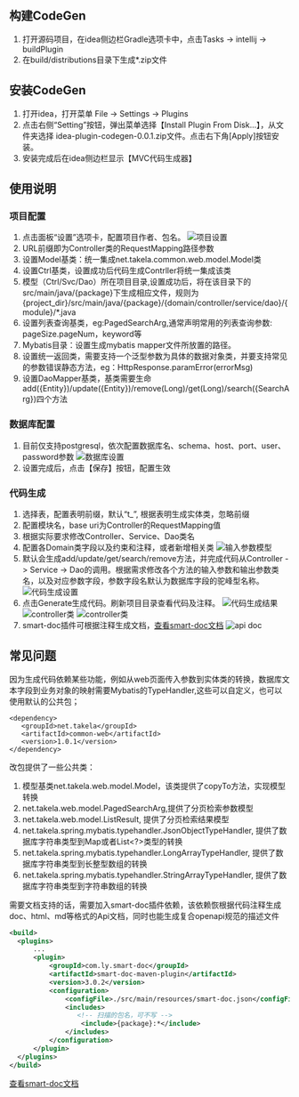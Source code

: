 <!-- Plugin description -->
## 构建CodeGen
1. 打开源码项目，在idea侧边栏Gradle选项卡中，点击Tasks -> intellij -> buildPlugin 
2. 在build/distributions目录下生成*.zip文件
## 安装CodeGen
1. 打开idea，打开菜单 File -> Settings -> Plugins
1. 点击右侧“Setting”按钮，弹出菜单选择【Install Plugin From Disk...】，从文件夹选择 idea-plugin-codegen-0.0.1.zip文件。点击右下角[Apply]按钮安装。
1. 安装完成后在idea侧边栏显示【MVC代码生成器】

## 使用说明
### 项目配置
1. 点击面板“设置”选项卡，配置项目作者、包名。
![项目设置](/doc/screenshots/code-settings.png)
1. URL前缀即为Controller类的RequestMapping路径参数
1. 设置Model基类：统一集成net.takela.common.web.model.Model类
1. 设置Ctrl基类，设置成功后代码生成Contrller将统一集成该类
1. 模型（Ctrl/Svc/Dao）所在项目目录,设置成功后，将在该目录下的src/main/java/{package}下生成相应文件，规则为{project_dir}/src/main/java/{package}/{domain/controller/service/dao}/{module}/*.java
1. 设置列表查询基类，eg:PagedSearchArg,通常声明常用的列表查询参数: pageSize.pageNum，keyword等
2. Mybatis目录：设置生成mybatis mapper文件所放置的路径。
1. 设置统一返回类，需要支持一个泛型参数为具体的数据对象类，并要支持常见的参数错误静态方法，eg：HttpResponse.paramError(errorMsg)
1. 设置DaoMapper基类，基类需要生命add({Entity})/update({Entity})/remove(Long)/get(Long)/search({SearchArg})四个方法
### 数据库配置
1. 目前仅支持postgresql，依次配置数据库名、schema、host、port、user、password参数
   ![数据库设置](/doc/screenshots/db-settings.png)
1. 设置完成后，点击【保存】按钮，配置生效
### 代码生成
1. 选择表，配置表明前缀，默认“t_”, 根据表明生成实体类，忽略前缀
1. 配置模块名，base uri为Controller的RequestMapping值
1. 根据实际要求修改Controller、Service、Dao类名
2. 配置各Domain类字段以及约束和注释，或者新增相关类
   ![输入参数模型](/doc/screenshots/domain-settings.png)
1. 默认会生成add/update/get/search/remove方法，并完成代码从Controller -> Service -> Dao的调用。根据需求修改各个方法的输入参数和输出参数类名，以及对应参数字段，参数字段名默认为数据库字段的驼峰型名称。
   ![代码生成设置](/doc/screenshots/code-gen.png)
2. 点击Generate生成代码。刷新项目目录查看代码及注释。
   ![代码生成结果](/doc/screenshots/gen-result.png)
   ![controller类](/doc/screenshots/ctrl-cls.png)
   ![controller类](/doc/screenshots/domain-cls.png)
1. smart-doc插件可根据注释生成文档，[查看smart-doc文档](https://smart-doc-group.github.io/#/zh-cn/README)
   ![api doc](/doc/screenshots/api-doc.png)


## 常见问题
因为生成代码依赖某些功能，例如从web页面传入参数到实体类的转换，数据库文本字段到业务对象的映射需要Mybatis的TypeHandler,这些可以自定义，也可以使用默认的公共包；
```
<dependency>
   <groupId>net.takela</groupId>
   <artifactId>common-web</artifactId>
   <version>1.0.1</version>
</dependency>
```
改包提供了一些公共类：
1. 模型基类net.takela.web.model.Model，该类提供了copyTo方法，实现模型转换
1. net.takela.web.model.PagedSearchArg,提供了分页检索参数模型
1. net.takela.web.model.ListResult, 提供了分页检索结果模型
1. net.takela.spring.mybatis.typehandler.JsonObjectTypeHandler, 提供了数据库字符串类型到Map<?,?>或者List<?>类型的转换
1. net.takela.spring.mybatis.typehandler.LongArrayTypeHandler, 提供了数据库字符串类型到长整型数组的转换
1. net.takela.spring.mybatis.typehandler.StringArrayTypeHandler, 提供了数据库字符串类型到字符串数组的转换

需要文档支持的话，需要加入smart-doc插件依赖，该依赖恢根据代码注释生成doc、html、md等格式的Api文档，同时也能生成复合openapi规范的描述文件
```xml
<build>
  <plugins>
      ...
      <plugin>
          <groupId>com.ly.smart-doc</groupId>
          <artifactId>smart-doc-maven-plugin</artifactId>
          <version>3.0.2</version>
          <configuration>
              <configFile>./src/main/resources/smart-doc.json</configFile>
              <includes>
                 <!-- 扫描的包名，可不写 -->
                  <include>{package}:*</include>
              </includes>
          </configuration>
      </plugin>
  </plugins>
</build>
```
[查看smart-doc文档](https://smart-doc-group.github.io/#/zh-cn/README)
<!-- Plugin description end -->